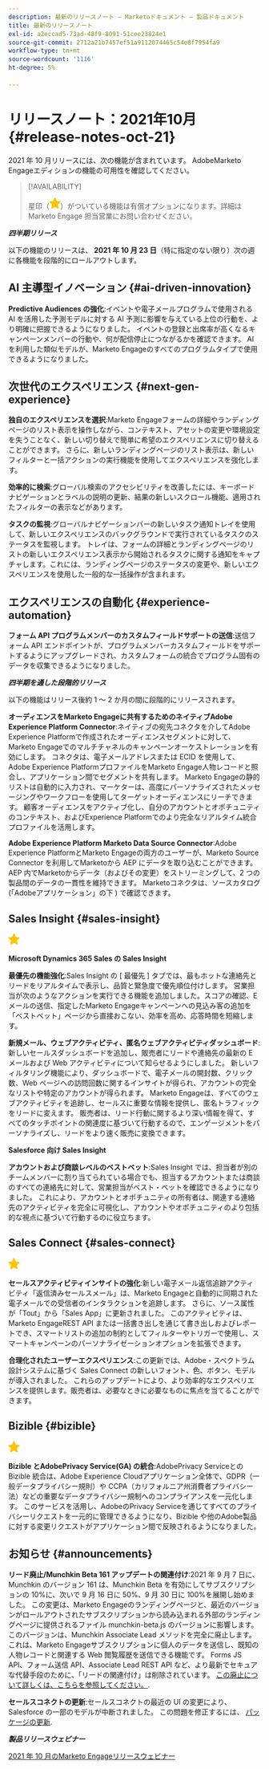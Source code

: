 ```yaml
---
description: 最新のリリースノート — Marketoドキュメント — 製品ドキュメント
title: 最新のリリースノート
exl-id: a2eccad5-73ad-48f9-8091-51cee23824e1
source-git-commit: 2712a21b7457ef51a9112074465c54e8f7954fa9
workflow-type: tm+mt
source-wordcount: '1116'
ht-degree: 5%

---
```


# リリースノート：2021年10月 {#release-notes-oct-21}

2021 年 10 月リリースには、次の機能が含まれています。 AdobeMarketo Engageエディションの機能の可用性を確認してください。

>[!AVAILABILITY]
>
>星印（![](assets/yellow-star.png)）がついている機能は有償オプションになります。詳細は Marketo Engage 担当営業にお問い合わせください。

**_四半期リリース_**

以下の機能のリリースは、 **2021 年 10 月 23 日**（特に指定のない限り）次の週に各機能を段階的にロールアウトします。

## AI 主導型イノベーション {#ai-driven-innovation}

**Predictive Audiences の強化**:イベントや電子メールプログラムで使用される AI を活用した予測モデルに対する AI 予測に影響を与えている上位の行動を、より明確に把握できるようになりました。 イベントの登録と出席率が高くなるキャンペーンメンバーの行動や、何が配信停止につながるかを確認できます。 AI を利用した類似モデルが、Marketo Engageのすべてのプログラムタイプで使用できるようになりました。

## 次世代のエクスペリエンス {#next-gen-experience}

**独自のエクスペリエンスを選択**:Marketo Engageフォームの詳細やランディングページのリスト表示を操作しながら、コンテキスト、アセットの変更や環境設定を失うことなく、新しい切り替えで簡単に希望のエクスペリエンスに切り替えることができます。 さらに、新しいランディングページのリスト表示は、新しいフィルターと一括アクションの実行機能を使用してエクスペリエンスを強化します。

**効率的に検索**:グローバル検索のアクセシビリティを改善したには、キーボードナビゲーションとラベルの説明の更新、結果の新しいスクロール機能、適用されたフィルターの表示などがあります。

**タスクの監視**:グローバルナビゲーションバーの新しいタスク通知トレイを使用して、新しいエクスペリエンスのバックグラウンドで実行されているタスクのステータスを監視します。 トレイは、フォームの詳細とランディングページのリストの新しいエクスペリエンス表示から開始されるタスクに関する通知をキャプチャします。これには、ランディングページのステータスの変更や、新しいエクスペリエンスを使用した一般的な一括操作が含まれます。

## エクスペリエンスの自動化 {#experience-automation}

**フォーム API プログラムメンバーのカスタムフィールドサポートの送信**:送信フォーム API エンドポイントが、プログラムメンバーカスタムフィールドをサポートするようにアップグレードされ、カスタムフォームの統合でプログラム固有のデータを収集できるようになりました。

**_四半期を通した段階的リリース_**

以下の機能はリリース後約 1 ～ 2 か月の間に段階的にリリースされます。

**オーディエンスをMarketo Engageに共有するためのネイティブAdobe Experience Platform Connector**:ネイティブの宛先コネクタを介してAdobe Experience Platformで作成されたオーディエンスセグメントに対して、Marketo Engageでのマルチチャネルのキャンペーンオーケストレーションを有効にします。 コネクタは、電子メールアドレスまたは ECID を使用して、Adobe Experience PlatformプロファイルをMarketo Engage人物レコードと照合し、アプリケーション間でセグメントを共有します。 Marketo Engageの静的リストは自動的に入力され、マーケターは、高度にパーソナライズされたメッセージングやワークフローを使用してターゲットオーディエンスにリーチできます。 顧客オーディエンスをアクティブ化し、自分のアカウントとオポチュニティのコンテキスト、およびExperience Platformでのより完全なリアルタイム統合プロファイルを活用します。

**Adobe Experience Platform Marketo Data Source Connector**:Adobe Experience PlatformとMarketo Engageの両方のユーザーが、Marketo Source Connector を利用してMarketoから AEP にデータを取り込むことができます。 AEP 内でMarketoからデータ（およびその変更）をストリーミングして、2 つの製品間のデータの一貫性を維持できます。 Marketoコネクタは、ソースカタログ (「Adobeアプリケーション」の下 ) で確認できます。

## Sales Insight {#sales-insight}

![（星印）](assets/yellow-star.png)

**Microsoft Dynamics 365 Sales の Sales Insight**

**最優先の機能強化**:Sales Insight の [ 最優先 ] タブでは、最もホットな連絡先とリードをリアルタイムで表示し、品質と緊急度で優先順位付けします。 営業担当が次のようなアクションを実行できる機能を追加しました。スコアの確認、E メールの送信、指定したMarketo Engageキャンペーンへの見込み客の追加を「ベストベット」ページから直接おこない、効率を高め、応答時間を短縮します。

**新規メール、ウェブアクティビティ、匿名ウェブアクティビティダッシュボード**:新しいセールスダッシュボードを追加し、販売者にリードや連絡先の最新の E メールおよび Web アクティビティについて知らせるようにしました。 新しいフィルタリング機能により、ダッシュボードで、電子メールの開封数、クリック数、Web ページへの訪問回数に関するインサイトが得られ、アカウントの完全なリストや特定のアカウントが得られます。 Marketo Engageは、すべてのウェブアクティビティを追跡し、セールスに重要な情報を提供し、匿名トラフィックをリードに変えます。 販売者は、リード行動に関するより深い情報を得て、すべてのタッチポイントの関連度に基づいて行動するので、エンゲージメントをパーソナライズし、リードをより速く販売に変換できます。

**Salesforce 向け Sales Insight**

**アカウントおよび商談レベルのベストベット**:Sales Insight では、担当者が別のチームメンバーに割り当てられている場合でも、担当するアカウントまたは商談のすべての連絡先に対して、営業担当がベスト・ベットを確認できるようになりました。 これにより、アカウントとオポチュニティの所有者は、関連する連絡先のアクティビティを完全に可視化し、アカウントやオポチュニティのより包括的な視点に基づいて行動するのに役立ちます。

## Sales Connect {#sales-connect}

![（星印）](assets/yellow-star.png)

**セールスアクティビティインサイトの強化**:新しい電子メール返信追跡アクティビティ「返信済みセールスメール」は、Marketo Engageと自動的に同期された電子メールでの受信者のインタラクションを追跡します。 さらに、ソース属性が「Tout」から「Sales App」に更新されました。 このアクティビティは、Marketo EngageREST API または一括書き出しを通じて書き出しおよびレポートでき、スマートリストの追加の制約としてフィルターやトリガーで使用し、スマートキャンペーンのパーソナライゼーションオプションを拡張できます。

**合理化されたユーザーエクスペリエンス**:この更新では、Adobe・スペクトラム設計システムに基づく Sales Connect の新しいフォント、色、ボタン、モデルが導入されました。 これらのアップデートにより、より効率的なエクスペリエンスを提供します。販売者は、必要なときに必要なものに焦点を当てることができます。

## Bizible {#bizible}

![](assets/yellow-star.png)

**Bizible とAdobePrivacy Service(GA) の統合**:AdobePrivacy Serviceとの Bizible 統合は、Adobe Experience Cloudアプリケーション全体で、GDPR（一般データプライバシー規則）や CCPA（カリフォルニア州消費者プライバシー法）などの重要なデータプライバシー規制へのコンプライアンスを一元化します。 このサービスを活用し、AdobeのPrivacy Serviceを通じてすべてのプライバシーリクエストを一元的に管理できるようになり、Bizible や他のAdobe製品に対する変更リクエストがアプリケーション間で反映されるようになりました。

## お知らせ {#announcements}

**リード廃止/Munchkin Beta 161 アップデートの関連付け**:2021 年 9 月 7 日に、Munchkin のバージョン 161 は、Munchkin Beta を有効にしてサブスクリプションの 10%に、次いで 9 月 16 日に 50%、9 月 30 日に 100%を展開し始めました。 この変更は、Marketo Engageのランディングページと、最近のバージョンがロールアウトされたサブスクリプションから読み込まれる外部のランディングページに提供されるファイル munchkin-beta.js のバージョンに影響します。 このバージョンは、Munchkin Associate Lead メソッドを完全に廃止します。これは、Marketo Engageサブスクリプションに個人のデータを送信し、既知の人物レコードと関連する Web 閲覧履歴を送信できる機能です。 Forms JS API、フォーム送信 API、Associate Lead REST API など、より最新でセキュアな代替手段のために、「リードの関連付け」は削除されています。 [この廃止について詳しくは、こちらを参照してください。](https://developers.marketo.com/blog/deprecation-of-munchkin-associate-lead-method/).

**セールスコネクトの更新**:セールスコネクトの最近の UI の変更により、Salesforce の一部のモデルが中断されました。 この問題を修正するには、 [パッケージの更新](/help/marketo/product-docs/marketo-sales-connect/crm/salesforce-customization/sales-connect-customizations-for-crm.md).

**_製品リリースウェビナー_**

[2021 年 10 月のMarketo Engageリリースウェビナー](https://engage.marketo.com/October_Release_Webinar_On-Demand.html)

